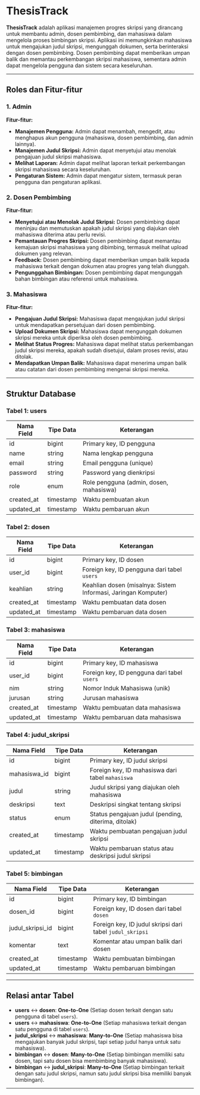 # **ThesisTrack**

**ThesisTrack** adalah aplikasi manajemen progres skripsi yang dirancang untuk membantu admin, dosen pembimbing, dan mahasiswa dalam mengelola proses bimbingan skripsi. Aplikasi ini memungkinkan mahasiswa untuk mengajukan judul skripsi, mengunggah dokumen, serta berinteraksi dengan dosen pembimbing. Dosen pembimbing dapat memberikan umpan balik dan memantau perkembangan skripsi mahasiswa, sementara admin dapat mengelola pengguna dan sistem secara keseluruhan.

---

## **Roles dan Fitur-fitur**

### **1. Admin**
**Fitur-fitur:**
- **Manajemen Pengguna:** Admin dapat menambah, mengedit, atau menghapus akun pengguna (mahasiswa, dosen pembimbing, dan admin lainnya).
- **Manajemen Judul Skripsi:** Admin dapat menyetujui atau menolak pengajuan judul skripsi mahasiswa.
- **Melihat Laporan:** Admin dapat melihat laporan terkait perkembangan skripsi mahasiswa secara keseluruhan.
- **Pengaturan Sistem:** Admin dapat mengatur sistem, termasuk peran pengguna dan pengaturan aplikasi.

### **2. Dosen Pembimbing**
**Fitur-fitur:**
- **Menyetujui atau Menolak Judul Skripsi:** Dosen pembimbing dapat meninjau dan memutuskan apakah judul skripsi yang diajukan oleh mahasiswa diterima atau perlu revisi.
- **Pemantauan Progres Skripsi:** Dosen pembimbing dapat memantau kemajuan skripsi mahasiswa yang dibimbing, termasuk melihat upload dokumen yang relevan.
- **Feedback:** Dosen pembimbing dapat memberikan umpan balik kepada mahasiswa terkait dengan dokumen atau progres yang telah diunggah.
- **Pengunggahan Bimbingan:** Dosen pembimbing dapat mengunggah bahan bimbingan atau referensi untuk mahasiswa.

### **3. Mahasiswa**
**Fitur-fitur:**
- **Pengajuan Judul Skripsi:** Mahasiswa dapat mengajukan judul skripsi untuk mendapatkan persetujuan dari dosen pembimbing.
- **Upload Dokumen Skripsi:** Mahasiswa dapat mengunggah dokumen skripsi mereka untuk diperiksa oleh dosen pembimbing.
- **Melihat Status Progres:** Mahasiswa dapat melihat status perkembangan judul skripsi mereka, apakah sudah disetujui, dalam proses revisi, atau ditolak.
- **Mendapatkan Umpan Balik:** Mahasiswa dapat menerima umpan balik atau catatan dari dosen pembimbing mengenai skripsi mereka.

---

## **Struktur Database**

### **Tabel 1: users**
| **Nama Field**  | **Tipe Data** | **Keterangan**                                                  |
|-----------------|---------------|-----------------------------------------------------------------|
| id              | bigint        | Primary key, ID pengguna                                        |
| name            | string        | Nama lengkap pengguna                                           |
| email           | string        | Email pengguna (unique)                                         |
| password        | string        | Password yang dienkripsi                                         |
| role            | enum          | Role pengguna (admin, dosen, mahasiswa)                         |
| created_at      | timestamp     | Waktu pembuatan akun                                            |
| updated_at      | timestamp     | Waktu pembaruan akun                                            |

### **Tabel 2: dosen**
| **Nama Field**  | **Tipe Data** | **Keterangan**                                                  |
|-----------------|---------------|-----------------------------------------------------------------|
| id              | bigint        | Primary key, ID dosen                                           |
| user_id         | bigint        | Foreign key, ID pengguna dari tabel `users`                     |
| keahlian        | string        | Keahlian dosen (misalnya: Sistem Informasi, Jaringan Komputer) |
| created_at      | timestamp     | Waktu pembuatan data dosen                                      |
| updated_at      | timestamp     | Waktu pembaruan data dosen                                      |

### **Tabel 3: mahasiswa**
| **Nama Field**  | **Tipe Data** | **Keterangan**                                                  |
|-----------------|---------------|-----------------------------------------------------------------|
| id              | bigint        | Primary key, ID mahasiswa                                       |
| user_id         | bigint        | Foreign key, ID pengguna dari tabel `users`                     |
| nim             | string        | Nomor Induk Mahasiswa (unik)                                    |
| jurusan         | string        | Jurusan mahasiswa                                               |
| created_at      | timestamp     | Waktu pembuatan data mahasiswa                                  |
| updated_at      | timestamp     | Waktu pembaruan data mahasiswa                                  |

### **Tabel 4: judul_skripsi**
| **Nama Field**  | **Tipe Data** | **Keterangan**                                                  |
|-----------------|---------------|-----------------------------------------------------------------|
| id              | bigint        | Primary key, ID judul skripsi                                   |
| mahasiswa_id    | bigint        | Foreign key, ID mahasiswa dari tabel `mahasiswa`                 |
| judul           | string        | Judul skripsi yang diajukan oleh mahasiswa                       |
| deskripsi       | text          | Deskripsi singkat tentang skripsi                               |
| status          | enum          | Status pengajuan judul (pending, diterima, ditolak)             |
| created_at      | timestamp     | Waktu pembuatan pengajuan judul skripsi                         |
| updated_at      | timestamp     | Waktu pembaruan status atau deskripsi judul skripsi              |

### **Tabel 5: bimbingan**
| **Nama Field**  | **Tipe Data** | **Keterangan**                                                  |
|-----------------|---------------|-----------------------------------------------------------------|
| id              | bigint        | Primary key, ID bimbingan                                       |
| dosen_id        | bigint        | Foreign key, ID dosen dari tabel `dosen`                         |
| judul_skripsi_id| bigint        | Foreign key, ID judul skripsi dari tabel `judul_skripsi`         |
| komentar        | text          | Komentar atau umpan balik dari dosen                            |
| created_at      | timestamp     | Waktu pembuatan bimbingan                                       |
| updated_at      | timestamp     | Waktu pembaruan bimbingan                                       |

---

## **Relasi antar Tabel**

- **users** ↔ **dosen**: **One-to-One** (Setiap dosen terkait dengan satu pengguna di tabel `users`).
- **users** ↔ **mahasiswa**: **One-to-One** (Setiap mahasiswa terkait dengan satu pengguna di tabel `users`).
- **judul_skripsi** ↔ **mahasiswa**: **Many-to-One** (Setiap mahasiswa bisa mengajukan banyak judul skripsi, tapi setiap judul hanya untuk satu mahasiswa).
- **bimbingan** ↔ **dosen**: **Many-to-One** (Setiap bimbingan memiliki satu dosen, tapi satu dosen bisa membimbing banyak mahasiswa).
- **bimbingan** ↔ **judul_skripsi**: **Many-to-One** (Setiap bimbingan terkait dengan satu judul skripsi, namun satu judul skripsi bisa memiliki banyak bimbingan).

---
